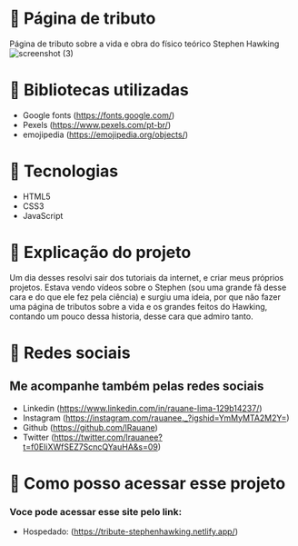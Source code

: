 # 📍 Página de tributo
Página de tributo sobre a vida e obra do físico teórico Stephen Hawking
![screenshot (3)](https://user-images.githubusercontent.com/102835801/179641597-c788e363-a8ca-4500-bc35-00f08b298e21.png)


# 📍 Bibliotecas utilizadas
- Google fonts (https://fonts.google.com/)
- Pexels (https://www.pexels.com/pt-br/)
- emojipedia (https://emojipedia.org/objects/)
 
# 📍 Tecnologias 

- HTML5
- CSS3
- JavaScript

# 📍 Explicação do projeto
<p> Um dia desses resolvi sair dos tutoriais da internet, e criar meus próprios projetos. Estava vendo vídeos sobre o Stephen (sou uma grande fã desse cara e do que ele fez pela ciência) e surgiu uma ideia, por que não fazer uma página de tributos sobre a vida e os grandes feitos do Hawking, contando um pouco dessa historia, desse cara que admiro tanto. </p>
 
# 📍 Redes sociais 
 ## Me acompanhe também pelas redes sociais
 - Linkedin (https://www.linkedin.com/in/rauane-lima-129b14237/)
 - Instagram (https://instagram.com/rauanee._?igshid=YmMyMTA2M2Y=)
 - Github (https://github.com/lRauane)
 - Twitter (https://twitter.com/lrauanee?t=f0EIiXWfSEZ7ScncQYauHA&s=09)

# 📍 Como posso acessar esse projeto
### Voce pode acessar esse site pelo link:

- Hospedado: (https://tribute-stephenhawking.netlify.app/)
